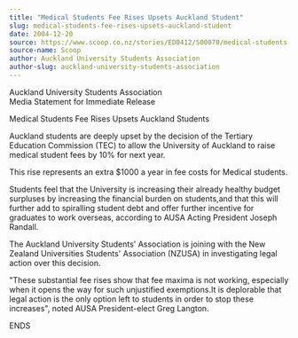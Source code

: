 ```yaml
---
title: "Medical Students Fee Rises Upsets Auckland Student"
slug: medical-students-fee-rises-upsets-auckland-student
date: 2004-12-20
source: https://www.scoop.co.nz/stories/ED0412/S00070/medical-students-fee-rises-upsets-auckland-student.htm
source-name: Scoop
author: Auckland University Students Association
author-slug: auckland-university-students-association
---
```


<p>Auckland University Students Association<br>Media Statement
for Immediate Release</p>

<p>Medical Students Fee Rises Upsets
Auckland Students</p>

<p>Auckland students are deeply upset by
the decision of the Tertiary Education Commission (TEC) to
allow the University of Auckland to raise medical  student
fees by 10% for next year.</p>

<p>This rise represents an extra
$1000 a year in fee costs for Medical students.</p>

<p>Students
feel that the University is increasing their already healthy
budget surpluses by  increasing the financial burden on
students,and that this will further add to  spiralling
student debt and offer further incentive for graduates to
work  overseas, according to AUSA Acting President Joseph
Randall.<p>

<p>The Auckland University Students' Association is
joining with the New  Zealand Universities Students'
Association (NZUSA) in investigating legal  action over this
decision.</p>

<p>"These substantial fee rises show that fee
maxima is not working, especially  when it opens the way for
such unjustified exemptions.It is deplorable that legal
action is the only option left to students in order to stop
these increases", noted AUSA President-elect Greg
Langton.</p>

<p>ENDS</p>

<p></p>

<p></p>




<!--



